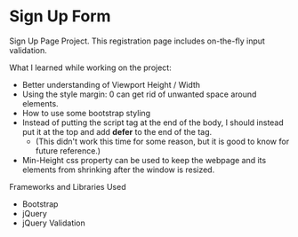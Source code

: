 # Sign Up Form
Sign Up Page Project. This registration page includes on-the-fly input validation.

What I learned while working on the project:

- Better understanding of Viewport Height / Width
- Using the style margin: 0 can get rid of unwanted space around elements.
- How to use some bootstrap styling
- Instead of putting the script tag at the end of the body, I should instead put it at the top and add **defer** to the end of the tag. 
    - (This didn't work this time for some reason, but it is good to know for future reference.)
- Min-Height css property can be used to keep the webpage and its elements from shrinking after the window is resized.

Frameworks and Libraries Used

- Bootstrap
- jQuery
- jQuery Validation
